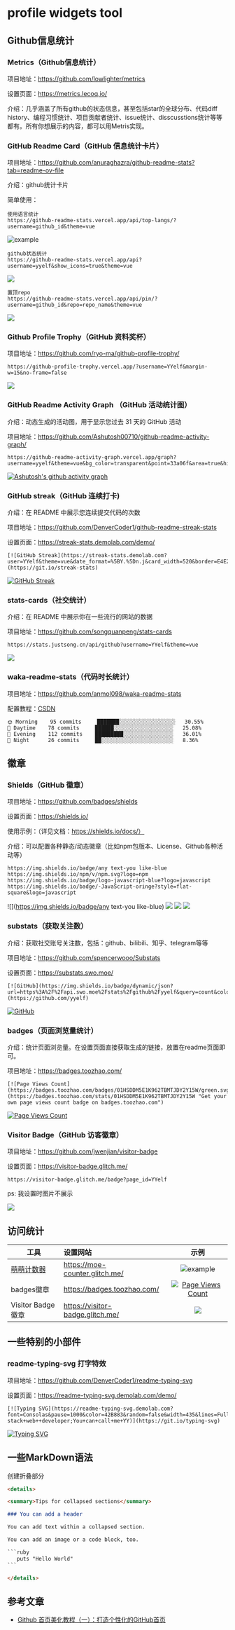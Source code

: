 # profile widgets tool

## Github信息统计

### Metrics（Github信息统计）

项目地址：https://github.com/lowlighter/metrics

设置页面：https://metrics.lecoq.io/

介绍：几乎涵盖了所有github的状态信息，甚至包括star的全球分布、代码diff history、编程习惯统计、项目贡献者统计、issue统计、disscusstions统计等等都有。所有你想展示的内容，都可以用Metris实现。

### GitHub Readme Card（GitHub 信息统计卡片）

项目地址：https://github.com/anuraghazra/github-readme-stats?tab=readme-ov-file

介绍：github统计卡片

简单使用：

```
使用语言统计
https://github-readme-stats.vercel.app/api/top-langs/?username=github_id&theme=vue
```

![example](https://github-readme-stats.vercel.app/api/top-langs/?username=YYelf&theme=vue)

```
github状态统计
https://github-readme-stats.vercel.app/api?username=yyelf&show_icons=true&theme=vue
```

![](https://github-readme-stats.vercel.app/api?username=yyelf&show_icons=true&theme=vue)

```
置顶repo
https://github-readme-stats.vercel.app/api/pin/?username=github_id&repo=repo_name&theme=vue
```

![](https://github-readme-stats.vercel.app/api/pin/?username=anuraghazra&repo=github-readme-stats&theme=vue)

### Github Profile Trophy（GitHub 资料奖杯）

项目地址：https://github.com/ryo-ma/github-profile-trophy/

```	
https://github-profile-trophy.vercel.app/?username=YYelf&margin-w=15&no-frame=false
```

![](https://github-profile-trophy.vercel.app/?username=YYelf&margin-w=15&no-frame=false)



### GitHub Readme Activity Graph （GitHub 活动统计图）

介绍：动态生成的活动图，用于显示您过去 31 天的 GitHub 活动

项目地址：https://github.com/Ashutosh00710/github-readme-activity-graph/

```
https://github-readme-activity-graph.vercel.app/graph?username=yyelf&theme=vue&bg_color=transparent&point=33a06f&area=true&hide_border=true)
```



[![Ashutosh's github activity graph](https://github-readme-activity-graph.vercel.app/graph?username=yyelf&theme=vue&bg_color=transparent&point=33a06f&area=true&hide_border=true)](https://github.com/ashutosh00710/github-readme-activity-graph)

### GitHub streak（GitHub 连续打卡)

介绍：在 README 中展示您连续提交代码的次数

项目地址：https://github.com/DenverCoder1/github-readme-streak-stats

设置页面：https://streak-stats.demolab.com/demo/

```
[![GitHub Streak](https://streak-stats.demolab.com?user=YYelf&theme=vue&date_format=%5BY.%5Dn.j&card_width=520&border=E4E2E2&stroke=E4E2E2)](https://git.io/streak-stats)
```

[![GitHub Streak](https://streak-stats.demolab.com?user=YYelf&theme=vue&date_format=%5BY.%5Dn.j&card_width=520&border=E4E2E2&stroke=E4E2E2)](https://git.io/streak-stats)



### stats-cards（社交统计）

介绍：在 README 中展示你在一些流行的网站的数据

项目地址：https://github.com/songquanpeng/stats-cards

```
https://stats.justsong.cn/api/github?username=YYelf&theme=vue
```

![](https://stats.justsong.cn/api/github?username=YYelf&theme=vue)

### waka-readme-stats（代码时长统计）

项目地址：https://github.com/anmol098/waka-readme-stats

配置教程：[CSDN](https://blog.csdn.net/weixin_43233914/article/details/126087735)

```
🌞 Morning    95 commits     ███████░░░░░░░░░░░░░░░░░░   30.55% 
🌆 Daytime    78 commits     ██████░░░░░░░░░░░░░░░░░░░   25.08% 
🌃 Evening    112 commits    █████████░░░░░░░░░░░░░░░░   36.01% 
🌙 Night      26 commits     ██░░░░░░░░░░░░░░░░░░░░░░░   8.36%
```



## 徽章

### Shields（GitHub 徽章）

项目地址：https://github.com/badges/shields

设置页面：https://shields.io/

使用示例：（详见文档：https://shields.io/docs/）

介绍：可以配置各种静态/动态徽章（比如npm包版本、License、Github各种活动等）

```
https://img.shields.io/badge/any text-you like-blue
https://img.shields.io/npm/v/npm.svg?logo=npm
https://img.shields.io/badge/logo-javascript-blue?logo=javascript
https://img.shields.io/badge/-JavaScript-oringe?style=flat-square&logo=javascript
```

![](https://img.shields.io/badge/any text-you like-blue)
![](https://img.shields.io/npm/v/npm.svg?logo=npm)
![](https://img.shields.io/badge/logo-javascript-blue?logo=javascript)
![](https://img.shields.io/badge/-JavaScript-oringe?style=flat-square&logo=javascript)



### substats（获取关注数）

介绍：获取社交账号关注数，包括：github、bilibili、知乎、telegram等等

项目地址：https://github.com/spencerwooo/Substats

设置页面：https://substats.swo.moe/

```
[![GitHub](https://img.shields.io/badge/dynamic/json?url=https%3A%2F%2Fapi.swo.moe%2Fstats%2Fgithub%2Fyyelf&query=count&color=5a5f67&label=GitHub&labelColor=181717&logo=github&suffix=+follows&cacheSeconds=3600)](https://github.com/yyelf)
```

[![GitHub](https://img.shields.io/badge/dynamic/json?url=https%3A%2F%2Fapi.swo.moe%2Fstats%2Fgithub%2Fyyelf&query=count&color=5a5f67&label=GitHub&labelColor=181717&logo=github&suffix=+follows&cacheSeconds=3600)](https://github.com/yyelf)



### badges（页面浏览量统计）

介绍：统计页面浏览量。在设置页面直接获取生成的链接，放置在readme页面即可。

项目地址：https://badges.toozhao.com/

```
[![Page Views Count](https://badges.toozhao.com/badges/01HSDDM5E1K962TBMTJDY2Y15W/green.svg)](https://badges.toozhao.com/stats/01HSDDM5E1K962TBMTJDY2Y15W "Get your own page views count badge on badges.toozhao.com")
```

[![Page Views Count](https://badges.toozhao.com/badges/01HSDDM5E1K962TBMTJDY2Y15W/green.svg)](https://badges.toozhao.com/stats/01HSDDM5E1K962TBMTJDY2Y15W "Get your own page views count badge on badges.toozhao.com")



### Visitor Badge（GitHub 访客徽章）

项目地址：https://github.com/jwenjian/visitor-badge

设置页面：https://visitor-badge.glitch.me/

```
https://visitor-badge.glitch.me/badge?page_id=YYelf
```

ps: 我设置时图片不展示

![](https://visitor-badge.glitch.me/badge?page_id=YYelf)



## 访问统计

| 工具                                                    | 设置网站                         |                             示例                             |
| ------------------------------------------------------- | :------------------------------- | :----------------------------------------------------------: |
| [萌萌计数器](https://github.com/journey-ad/Moe-counter) | https://moe-counter.glitch.me/   |     ![example](https://moe-counter.glitch.me/get/@index)     |
| badges徽章                                              | https://badges.toozhao.com/      | [![Page Views Count](https://badges.toozhao.com/badges/01HSDDM5E1K962TBMTJDY2Y15W/green.svg)](https://badges.toozhao.com/stats/01HSDDM5E1K962TBMTJDY2Y15W "Get your own page views count badge on badges.toozhao.com") |
| Visitor Badge徽章                                       | https://visitor-badge.glitch.me/ |   ![](https://visitor-badge.glitch.me/badge?page_id=YYelf)   |



## 一些特别的小部件

 ### readme-typing-svg 打字特效

项目地址：https://github.com/DenverCoder1/readme-typing-svg

设置页面：https://readme-typing-svg.demolab.com/demo/

```
[![Typing SVG](https://readme-typing-svg.demolab.com?font=Consolas&pause=1000&color=42B883&random=false&width=435&lines=Full-stack+web++developer;You+can+call+me+YY)](https://git.io/typing-svg)
```

[![Typing SVG](https://readme-typing-svg.demolab.com?font=Consolas&pause=1000&color=42B883&random=false&width=435&lines=Full-stack+web++developer;You+can+call+me+YY)](https://git.io/typing-svg)



## 一些MarkDown语法

创建折叠部分

```md
<details>

<summary>Tips for collapsed sections</summary>

### You can add a header

You can add text within a collapsed section. 

You can add an image or a code block, too.

​```ruby
   puts "Hello World"
​```

</details>
```





## 参考文章

- [Github 首页美化教程（一）：打造个性化的GitHub首页](https://zhuanlan.zhihu.com/p/454597068)